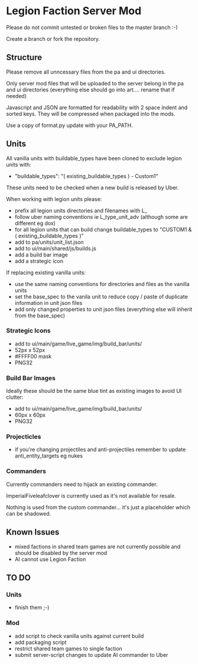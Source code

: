 # Legion Faction Server Mod

Please do not commit untested or broken files to the master branch :-)

Create a branch or fork the repository.


## Structure

Please remove all unncessary files from the pa and ui directories.

Only server mod files that will be uploaded to the server belong in the pa and ui directories (everything else should go into art.... rename that if needed)

Javascript and JSON are formatted for readability with 2 space indent and sorted keys. They will be compressed when packaged into the mods.

Use a copy of format.py update with your PA_PATH.


## Units

All vanilla units with buildable_types have been cloned to exclude legion units with:

- "buildable_types": "( existing_buildable_types ) - Custom1"

These units need to be checked when a new build is released by Uber.

When working with legion units please:

- prefix all legion units directories and filenames with L_
- follow uber naming conventions ie L_type_unit_adv (although some are different eg dox)
- for all legion units that can build change buildable_types to "CUSTOM1 & ( existing_buildable_types )"
- add to pa/units/unit_list.json
- add to ui/main/shared/js/builds.js
- add a build bar image 
- add a strategic icon

If replacing existing vanilla units:

- use the same naming conventions for directories and files as the vanilla units
- set the base_spec to the vanila unit to reduce copy / paste of duplicate information in unit json files
- add only changed properties to unit json files (everything else will inherit from the base_spec)

### Strategic Icons

- add to ui/main/game/live_game/img/build_bar/units/
- 52px x 52px
- #FFFF00 mask
- PNG32

### Build Bar Images

Ideally these should be the same blue tint as existing images to avoid UI clutter:

- add to ui/main/game/live_game/img/build_bar/units/
- 60px x 60px
- PNG32

### Projecticles

- if you're changing projectiles and anti-projectiles remember to update anti_entity_targets eg nukes


### Commanders

Currently commanders need to hijack an existing commander.

ImperialFiveleafclover is currently used as it's not available for resale.

Nothing is used from the custom commander... it's just a placeholder which can be shadowed.


## Known Issues

- mixed factions in shared team games are not currently possible and should be disabled by the server mod
- AI cannot use Legion Faction


## TO DO

### Units

- finish them ;-)

### Mod

- add script to check vanilla units against current build
- add packaging script
- restrict shared team games to single faction
- submit server-script changes to update AI commander to Uber